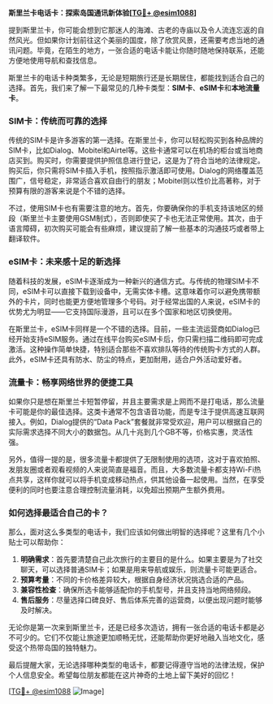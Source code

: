 **斯里兰卡电话卡：探索岛国通讯新体验[[TG💪+ @esim1088](https://t.me/s/esim1088)]**

提到斯里兰卡，你可能会想到它那迷人的海滩、古老的寺庙以及令人流连忘返的自然风光。但如果你计划前往这个美丽的国度，除了欣赏风景，还需要考虑当地的通讯问题。毕竟，在陌生的地方，一张合适的电话卡能让你随时随地保持联系，还能方便地使用导航和查找信息。

斯里兰卡的电话卡种类繁多，无论是短期旅行还是长期居住，都能找到适合自己的选择。首先，我们来了解一下最常见的几种卡类型：**SIM卡**、**eSIM卡**和**本地流量卡**。

### SIM卡：传统而可靠的选择

传统的SIM卡是许多游客的第一选择。在斯里兰卡，你可以轻松购买到各种品牌的SIM卡，比如Dialog、Mobitel和Airtel等。这些卡通常可以在机场的柜台或当地商店买到。购买时，你需要提供护照信息进行登记，这是为了符合当地的法律规定。购买后，你只需将SIM卡插入手机，按照指示激活即可使用。Dialog的网络覆盖范围广，信号稳定，非常适合喜欢自由行的朋友；Mobitel则以性价比高著称，对于预算有限的游客来说是个不错的选择。

不过，使用SIM卡也有需要注意的地方。首先，你要确保你的手机支持该地区的频段（斯里兰卡主要使用GSM制式），否则即使买了卡也无法正常使用。其次，由于语言障碍，初次购买可能会有些麻烦，建议提前了解一些基本的沟通技巧或者带上翻译软件。

### eSIM卡：未来感十足的新选择

随着科技的发展，eSIM卡逐渐成为一种新兴的通信方式。与传统的物理SIM卡不同，eSIM卡可以直接下载到设备中，无需实体卡槽。这意味着你可以避免携带额外的卡片，同时也能更方便地管理多个号码。对于经常出国的人来说，eSIM卡的优势尤为明显——它支持国际漫游，且可以在多个国家和地区切换使用。

在斯里兰卡，eSIM卡同样是一个不错的选择。目前，一些主流运营商如Dialog已经开始支持eSIM服务。通过在线平台购买eSIM卡后，你只需扫描二维码即可完成激活。这种操作简单快捷，特别适合那些不喜欢排队等待的传统购卡方式的人群。此外，eSIM卡还具有防水、防尘的特点，更加耐用，适合户外活动爱好者。

### 流量卡：畅享网络世界的便捷工具

如果你只是想在斯里兰卡短暂停留，并且主要需求是上网而不是打电话，那么流量卡可能是你的最佳选择。这类卡通常不包含语音功能，而是专注于提供高速互联网接入。例如，Dialog提供的“Data Pack”套餐就非常受欢迎，用户可以根据自己的实际需求选择不同大小的数据包。从几十兆到几个GB不等，价格实惠，灵活性强。

另外，值得一提的是，很多流量卡都提供了无限制使用的选项，这对于喜欢拍照、发朋友圈或者观看视频的人来说简直是福音。而且，大多数流量卡都支持Wi-Fi热点共享，这样你就可以将手机变成移动热点，供其他设备一起使用。当然，在享受便利的同时也要注意合理控制流量消耗，以免超出预期产生额外费用。

### 如何选择最适合自己的卡？

那么，面对这么多类型的电话卡，我们应该如何做出明智的选择呢？这里有几个小贴士可以帮助你：

1. **明确需求**：首先要清楚自己此次旅行的主要目的是什么。如果主要是为了社交聊天，可以选择普通SIM卡；如果是用来导航或娱乐，则流量卡可能更适合。
2. **预算考量**：不同的卡价格差异较大，根据自身经济状况挑选合适的产品。
3. **兼容性检查**：确保所选卡能够适配你的手机型号，并且支持当地网络频段。
4. **售后服务**：尽量选择口碑良好、售后体系完善的运营商，以便出现问题时能够及时解决。

无论你是第一次来到斯里兰卡，还是已经多次造访，拥有一张合适的电话卡都是必不可少的。它们不仅能让旅途更加顺畅无忧，还能帮助你更好地融入当地文化，感受这个热带岛国的独特魅力。

最后提醒大家，无论选择哪种类型的电话卡，都要记得遵守当地的法律法规，保护个人信息安全。希望每位朋友都能在这片神奇的土地上留下美好的回忆！

[[TG💪+ @esim1088](https://t.me/s/esim1088) ![Image](https://i.postimg.cc/4NQfJmqS/Snipaste-2025-05-13-00-14-12.png)]